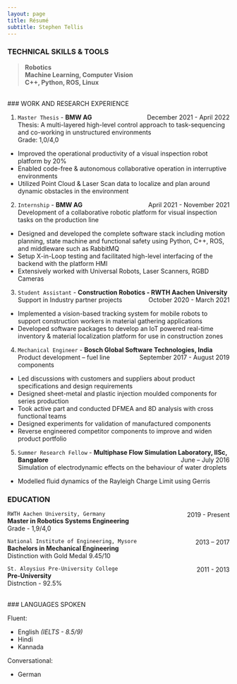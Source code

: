```yaml
---
layout: page
title: Résumé
subtitle: Stephen Tellis
---
```


<!--<span style="float: right; "><a href="{{ '/assets/resume.pdf' | prepend: site.baseurl }}"><strong>> Download as PDF</strong></a> </span>
<br>-->

###  TECHNICAL SKILLS & TOOLS
> **Robotics**  
> **Machine Learning, Computer Vision**  
> **C++, Python, ROS, Linux** 

<br />
### WORK AND RESEARCH EXPERIENCE

1. `Master Thesis` - **BMW AG**<span style="float: right; ">December 2021 - April 2022</span>  
Thesis: A multi-layered high-level control approach to task-sequencing and co-working in unstructured environments  
Grade: 1,0/4,0 
- Improved the operational productivity of a visual inspection robot platform by 20%  
- Enabled code-free & autonomous collaborative operation in interruptive environments  
- Utilized Point Cloud & Laser Scan data to localize and plan around dynamic obstacles in the environment  

2. `Internship` - **BMW AG**<span style="float: right; ">April 2021 - November 2021</span>  
Development of a collaborative robotic platform for visual inspection tasks on the production line  
- Designed and developed the complete software stack including motion planning, state machine and functional safety  using Python, C++, ROS, and middleware such as RabbitMQ  
- Setup X-in-Loop testing and facilitated high-level interfacing of the backend with the platform HMI  
- Extensively worked with Universal Robots, Laser Scanners, RGBD Cameras  

3. `Student Assistant` - **Construction Robotics - RWTH
Aachen University**<span style="float: right; ">October 2020 - March 2021</span>  
Support in Industry partner projects
- Implemented a vision-based tracking system for mobile robots to support construction workers in material gathering  applications
- Developed software packages to develop an IoT powered real-time inventory & material localization platform for use in construction zones

4. `Mechanical Engineer` - **Bosch Global Software Technologies, India** <span style="float: right; ">September 2017 - August 2019</span>  
Product development – fuel line components  
- Led discussions with customers and suppliers about product specifications and design requirements
- Designed sheet-metal and plastic injection moulded components for series production
- Took active part and conducted DFMEA and 8D analysis with cross functional teams
- Designed experiments for validation of manufactured components
- Reverse engineered competitor components to improve and widen product portfolio

5. `Summer Research Fellow` - **Multiphase Flow Simulation Laboratory, IISc, Bangalore** <span style="float: right; ">June – July 2016</span>  
Simulation of electrodynamic effects on the behaviour of water droplets
- Modelled fluid dynamics of the Rayleigh Charge Limit using Gerris

### EDUCATION
`RWTH Aachen University, Germany` <span style="float: right; ">2019 - Present</span>  
**Master in Robotics Systems Engineering**  
Grade - 1,9/4,0

`National Institute of Engineering, Mysore` <span style="float: right; ">2013 – 2017</span>  
**Bachelors in Mechanical Engineering**  
Distinction with Gold Medal 9.45/10

`St. Aloysius Pre-University College` <span style="float: right; ">2011 - 2013</span>  
**Pre-University**  
Distnction - 92.5% 

<br />
### LANGUAGES SPOKEN  

Fluent:
- English *(IELTS - 8.5/9)*
- Hindi
- Kannada

Conversational:
- German

